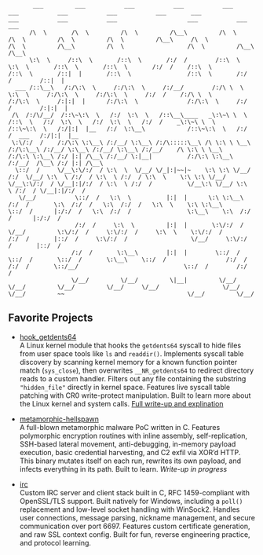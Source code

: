 ```
       ___         ___           ___           ___           ___                    ___           ___           ___           ___       ___                    ___           ___           ___                    ___           ___           ___     
      /\  \       /\  \         /\  \         /\__\         /\  \                  /\  \         /\  \         /\  \         /\__\     /\  \                  /\  \         /\__\         /\  \                  /\  \         /\__\         /\__\    
      \:\  \     /::\  \       /::\  \       /:/  /        /::\  \                 \:\  \       /::\  \       /::\  \       /:/  /    /::\  \                /::\  \       /::|  |       /::\  \                /::\  \       /:/  /        /::|  |   
  ___ /::\__\   /:/\:\  \     /:/\:\  \     /:/__/        /:/\ \  \                 \:\  \     /:/\:\  \     /:/\:\  \     /:/  /    /:/\ \  \              /:/\:\  \     /:|:|  |      /:/\:\  \              /:/\:\  \     /:/  /        /:|:|  |   
 /\  /:/\/__/  /::\~\:\  \   /:/  \:\  \   /::\__\____   _\:\~\ \  \                /::\  \   /:/  \:\  \   /:/  \:\  \   /:/  /    _\:\~\ \  \            /::\~\:\  \   /:/|:|  |__   /:/  \:\__\            /::\~\:\  \   /:/  /  ___   /:/|:|  |__ 
 \:\/:/  /    /:/\:\ \:\__\ /:/__/ \:\__\ /:/\:::::\__\ /\ \:\ \ \__\              /:/\:\__\ /:/__/ \:\__\ /:/__/ \:\__\ /:/__/    /\ \:\ \ \__\          /:/\:\ \:\__\ /:/ |:| /\__\ /:/__/ \:|__|          /:/\:\ \:\__\ /:/__/  /\__\ /:/ |:| /\__\
  \::/  /     \/__\:\/:/  / \:\  \  \/__/ \/_|:|~~|~    \:\ \:\ \/__/             /:/  \/__/ \:\  \ /:/  / \:\  \ /:/  / \:\  \    \:\ \:\ \/__/          \/__\:\/:/  / \/__|:|/:/  / \:\  \ /:/  /          \/__\:\ \/__/ \:\  \ /:/  / \/__|:|/:/  /
   \/__/           \::/  /   \:\  \          |:|  |      \:\ \:\__\              /:/  /       \:\  /:/  /   \:\  /:/  /   \:\  \    \:\ \:\__\                 \::/  /      |:/:/  /   \:\  /:/  /                \:\__\    \:\  /:/  /      |:/:/  / 
                   /:/  /     \:\  \         |:|  |       \:\/:/  /              \/__/         \:\/:/  /     \:\/:/  /     \:\  \    \:\/:/  /                 /:/  /       |::/  /     \:\/:/  /                  \/__/     \:\/:/  /       |::/  /  
                  /:/  /       \:\__\        |:|  |        \::/  /                              \::/  /       \::/  /       \:\__\    \::/  /                 /:/  /        /:/  /       \::/__/                              \::/  /        /:/  /   
                  \/__/         \/__/         \|__|         \/__/                                \/__/         \/__/         \/__/     \/__/                  \/__/         \/__/         ~~                                   \/__/         \/__/    
```

## Favorite Projects

- [hook_getdents64](https://github.com/jackmaun/Jacks-Tools-and-Fun/tree/main/hook_getdents64)  
  A Linux kernel module that hooks the `getdents64` syscall to hide files from user space tools like `ls` and `readdir()`. Implements syscall table discovery by scanning kernel memory for a known function pointer match (`sys_close`), then overwrites `__NR_getdents64` to        redirect directory reads to a custom handler. Filters out any file containing the substring `"hidden_file"` directly in kernel space. Features live syscall table patching with CR0 write-protect manipulation. Built to learn more about the Linux kernel and system calls.
  [Full write-up and explination](https://puzzled-den-b1b.notion.site/Hooking-getdents64-in-the-Linux-Kernel-14924f1021d780a482e6fd23520ba411?pvs=74)


- [metamorphic-hellspawn](https://github.com/jackmaun/Jacks-Tools-and-Fun/tree/main/metamorphic-hellspawn)  
  A full-blown metamorphic malware PoC written in C. Features polymorphic encryption routines with inline assembly, self-replication, SSH-based lateral movement, anti-debugging, in-memory payload execution, basic credential harvesting, and C2 exfil via XOR’d HTTP. This        binary mutates itself on each run, rewrites its own payload, and infects everything in its path. Built to learn.
 *Write-up in progress*

- [irc](https://github.com/jackmaun/Jacks-Tools-and-Fun/tree/main/irc)  
  Custom IRC server and client stack built in C, RFC 1459-compliant with OpenSSL/TLS support. Built natively for Windows, including a `poll()` replacement and low-level socket handling with WinSock2. Handles user connections, message parsing, nickname         management, and secure communication over port 6697. Features custom certificate generation, and raw SSL context config. Built for fun, reverse engineering practice, and protocol learning.


